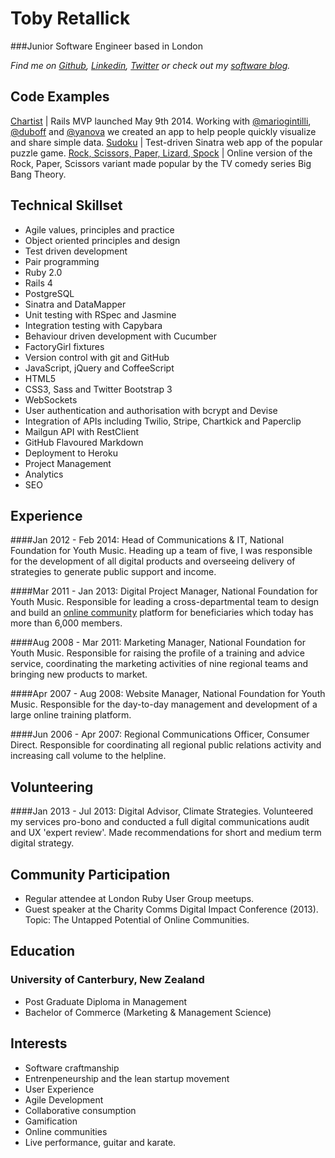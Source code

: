 Toby Retallick
==============

###Junior Software Engineer based in London

*Find me on [Github](http://www.github.com/tobyretal), [Linkedin](http://uk.linkedin.com/in/tobyret/), [Twitter](http://www.twitter.com/tobyret) or check out my [software blog](http://digitalmaker.ghost.io).*


Code Examples
-------------

[Chartist](https://github.com/chartist/chartist) | Rails MVP launched May 9th 2014. Working with [@mariogintilli](https://github.com/mariogintili), [@duboff](https://github.com/duboff) and [@yanova](https://github.com/yan0va) we created an app to help people quickly visualize and share simple data.
[Sudoku](https://github.com/TobyRet/Sudoku-Online-Version) | Test-driven Sinatra web app of the popular puzzle game.
[Rock, Scissors, Paper, Lizard, Spock](https://github.com/TobyRet/RockPaperScissorsLizardSpock) | Online version of the Rock, Paper, Scissors variant made popular by the TV comedy series Big Bang Theory.

Technical Skillset
------------------

  - Agile values, principles and practice
  - Object­ oriented principles and design
  - Test­ driven development
  - Pair programming
  - Ruby 2.0
  - Rails 4
  - PostgreSQL
  - Sinatra and DataMapper
  - Unit testing with RSpec and Jasmine
  - Integration testing with Capybara
  - Behaviour driven development with Cucumber
  - FactoryGirl fixtures 
  - Version control with git and GitHub
  - JavaScript, jQuery and CoffeeScript
  - HTML5
  - CSS3, Sass and Twitter Bootstrap 3
  - WebSockets
  - User authentication and authorisation with bcrypt and Devise
  - Integration of APIs including Twilio, Stripe, Chartkick and Paperclip
  - Mailgun API with RestClient
  - GitHub Flavoured Markdown
  - Deployment to Heroku
  - Project Management
  - Analytics
  - SEO


Experience
----------

####Jan 2012 - Feb 2014: Head of Communications &amp; IT, National Foundation for Youth Music.
Heading up a team of five, I was responsible for the development of all digital products and overseeing delivery of strategies to generate public support and income. 

####Mar 2011 - Jan 2013: Digital Project Manager, National Foundation for Youth Music.
Responsible for leading a cross-departmental team to design and build an [online community](http://network.youthmusic.org.uk) platform for beneficiaries which today has more than 6,000 members. 

####Aug 2008 - Mar 2011: Marketing Manager, National Foundation for Youth Music.
Responsible for raising the profile of a training and advice service, coordinating the marketing activities of nine regional teams and bringing new products to market.

####Apr 2007 - Aug 2008: Website Manager, National Foundation for Youth Music.
Responsible for the day-to-day management and development of a large online training platform.

####Jun 2006 - Apr 2007: Regional Communications Officer, Consumer Direct.
Responsible for coordinating all regional public relations activity and increasing call volume to the helpline.


Volunteering
------------

####Jan 2013 - Jul 2013: Digital Advisor, Climate Strategies.
Volunteered my services pro-bono and conducted a full digital communications audit and UX 'expert review'. Made recommendations for short and medium term digital strategy.
                

Community Participation
-----------------------

- Regular attendee at London Ruby User Group meetups.
- Guest speaker at the Charity Comms Digital Impact Conference (2013). Topic: The Untapped Potential of Online Communities.


Education
---------

### University of Canterbury, New Zealand
- Post Graduate Diploma in Management
- Bachelor of Commerce (Marketing & Management Science)


Interests
---------

- Software craftmanship
- Entrenpeneurship and the lean startup movement
- User Experience
- Agile Development
- Collaborative consumption
- Gamification
- Online communities
- Live performance, guitar and karate.

